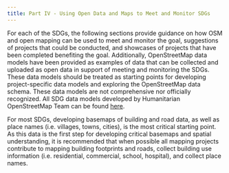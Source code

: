 ```yaml
---
title: Part IV - Using Open Data and Maps to Meet and Monitor SDGs
---
```


For each of the SDGs, the following sections provide guidance on how OSM and open mapping can be used to meet and monitor the goal, suggestions of projects that could be conducted, and showcases of projects that have been completed benefiting the goal. Additionally, OpenStreetMap data models have been provided as examples of data that can be collected and uploaded as open data in support of meeting and monitoring the SDGs. These data models should be treated as starting points for developing project-specific data models and exploring the OpenStreetMap data schema. These data models are not comprehensive nor officially recognized. All SDG data models developed by Humanitarian OpenStreetMap Team can be found [here](https://docs.google.com/spreadsheets/d/1mPYzLcPuqzo_UJQXN074uuK7A_xfKkGh3DuIMFhgI78/edit#gid=0).
 
For most SDGs, developing basemaps of building and road data, as well as place names (i.e. villages, towns, cities), is the most critical starting point. As this data is the first step for developing critical basemaps and spatial understanding, it is recommended that when possible all mapping projects contribute to mapping building footprints and roads, collect building use information (i.e. residential, commercial, school, hospital), and collect place names. 
